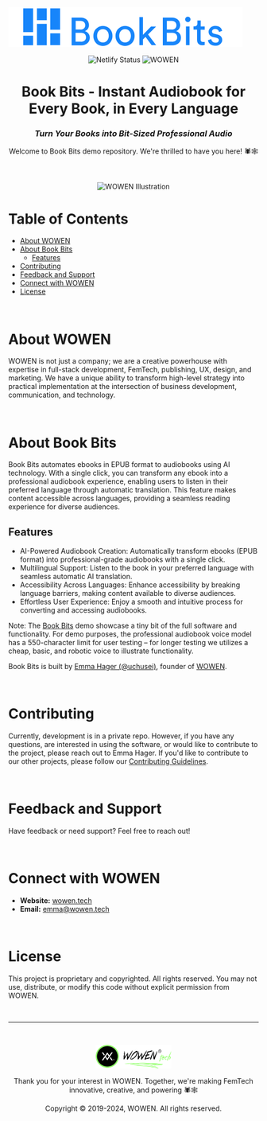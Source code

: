 ![Book Bits Logo](https://github.com/WOWEN-DEV/bookbits-demo/blob/415177d844c2364022ad6ee6391ca7960a5c10d6/bookbits-logo.svg)

<p align="center">
  <img src="https://api.netlify.com/api/v1/badges/14c79cc4-5ab8-4441-bee3-4ec76985daeb/deploy-status" alt="Netlify Status">
  <img src="https://img.shields.io/badge/WOWEN-FemTech%20Dev%20Community-blueviolet" alt="WOWEN">
</p>

<h1 align="center">Book Bits - Instant Audiobook for Every Book, in Every Language</h1>
<h3 align="center"><i>Turn Your Books into Bit-Sized Professional Audio</i></h3>

<p align="center">Welcome to Book Bits demo repository. We're thrilled to have you here! 🕷️🕸️</p>

<br>
<br>
<div align="center">
  <img src="https://www.wowen.tech/assets/img/hands.svg" alt="WOWEN Illustration">
</div>

# Table of Contents
- [About WOWEN](#about-wowen)
- [About Book Bits](#about-bookbits)
  - [Features](#features)
- [Contributing](#contributing)
- [Feedback and Support](#feedback-and-support)
- [Connect with WOWEN](#connect-with-wowen)
- [License](#license)

<br>

# About WOWEN
WOWEN is not just a company; we are a creative powerhouse with expertise in full-stack development, FemTech, publishing, UX, design, and marketing. We have a unique ability to transform high-level strategy into practical implementation at the intersection of business development, communication, and technology.

<br>

# About Book Bits
Book Bits automates ebooks in EPUB format to audiobooks using AI technology. With a single click, you can transform any ebook into a professional audiobook experience, enabling users to listen in their preferred language through automatic translation. This feature makes content accessible across languages, providing a seamless reading experience for diverse audiences.

## Features
- AI-Powered Audiobook Creation: Automatically transform ebooks (EPUB format) into professional-grade audiobooks with a single click.
- Multilingual Support: Listen to the book in your preferred language with seamless automatic AI translation.
- Accessibility Across Languages: Enhance accessibility by breaking language barriers, making content available to diverse audiences.
- Effortless User Experience: Enjoy a smooth and intuitive process for converting and accessing audiobooks.

Note: The [Book Bits](https://bookbits.wowen.tech/) demo showcase a tiny bit of the full software and functionality. For demo purposes, the professional audiobook voice model has a 550-character limit for user testing – for longer testing we utilizes a cheap, basic, and robotic voice to illustrate functionality.

Book Bits is built by [Emma Hager (@uchusei)](https://github.com/uchusei), founder of [WOWEN](https://wowen.tech/).

<br>

# Contributing

Currently, development is in a private repo. However, if you have any questions, are interested in using the software, or would like to contribute to the project, please reach out to Emma Hager.
If you'd like to contribute to our other projects, please follow our [Contributing Guidelines](https://github.com/WOWEN-DEV/wowen.tech/blob/1ae3df4da0e1ae73c7340f8de7b98d542c5b1b30/CONTRIBUTING.md).

<br>

# Feedback and Support

Have feedback or need support? Feel free to reach out!

<br>

# Connect with WOWEN

- **Website:** [wowen.tech](https://wowen.tech)
- **Email:** emma@wowen.tech

<br>

# License
This project is proprietary and copyrighted. All rights reserved. You may not use, distribute, or modify this code without explicit permission from WOWEN.

<br>

---

<br>

<p align="center">
  <img src="https://github.com/WOWEN-DEV/wowen.tech/blob/main/assets/img/wowen-tech-repo-logo.svg" alt="WOWEN Logo" width="30%">
</p>

<p align="center">Thank you for your interest in WOWEN. Together, we're making FemTech innovative, creative, and powering 🕷️🕸️</p>
<p align="center">Copyright © 2019-2024, WOWEN. All rights reserved.</p>
